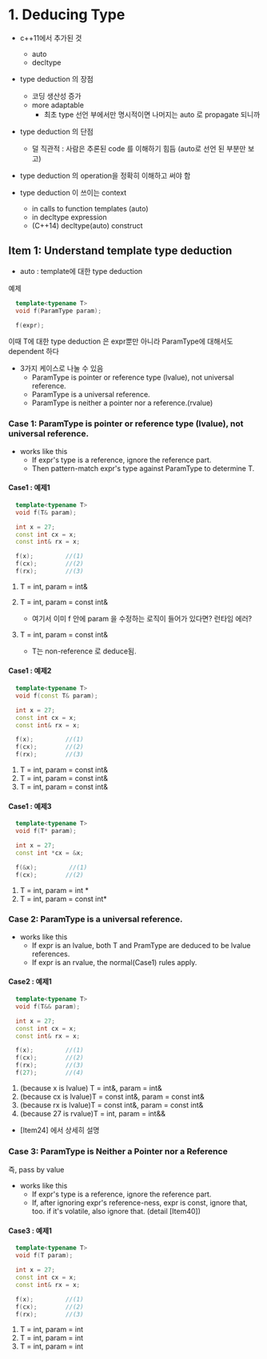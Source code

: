 # 1. Deducing Type

 * c++11에서 추가된 것
    * auto
    * decltype

 * type deduction 의 장점
    * 코딩 생산성 증가
    * more adaptable
        * 최초 type 선언 부에서만 명시적이면 나머지는 auto 로 propagate 되니까

 * type deduction 의 단점
    * 덜 직관적 : 사람은 추론된 code 를 이해하기 힘듬 (auto로 선언 된 부분만 보고)

 * type deduction 의 operation을 정확히 이해하고 써야 함
 * type deduction 이 쓰이는 context
    * in calls to function templates (auto)
    * in decltype expression
    * (C++14) decltype(auto) construct



## Item 1: Understand template type deduction
  * auto : template에 대한 type deduction

예제
```cpp
  template<typename T>
  void f(ParamType param);

  f(expr);
```
이때 T에 대한 type deduction 은 expr뿐만 아니라 ParamType에 대해서도 dependent 하다

 * 3가지 케이스로 나눌 수 있음
    * ParamType is pointer or reference type (lvalue), not universal reference.
    * ParamType is a universal reference.
    * ParamType is neither a pointer nor a reference.(rvalue)


### Case 1: ParamType is pointer or reference type (lvalue), not universal reference.

 * works like this
    * If expr's type is a reference, ignore the reference part.
    * Then pattern-match expr's type against ParamType to determine T.

#### Case1 : 예제1
```cpp
  template<typename T>
  void f(T& param);

  int x = 27;
  const int cx = x;
  const int& rx = x;

  f(x);         //(1)
  f(cx);        //(2)
  f(rx);        //(3)
```

 1. T = int, param = int&
 2. T = int, param = const int&
    * 여기서 이미 f 안에 param 을 수정하는 로직이 들어가 있다면? 런타임 에러?

 3. T = int, param = const int&
    * T는 non-reference 로 deduce됨.

#### Case1 : 예제2
```cpp
  template<typename T>
  void f(const T& param);

  int x = 27;
  const int cx = x;
  const int& rx = x;

  f(x);         //(1)
  f(cx);        //(2)
  f(rx);        //(3)
```

 1. T = int, param = const int&
 2. T = int, param = const int&
 3. T = int, param = const int&


#### Case1 : 예제3
```cpp
  template<typename T>
  void f(T* param);

  int x = 27;
  const int *cx = &x;

  f(&x);         //(1)
  f(cx);        //(2)
```

 1. T = int, param = int *
 2. T = int, param = const int*


### Case 2: ParamType is a universal reference.

 * works like this
    * If expr is an lvalue, both T and PramType are deduced to be lvalue references.
    * If expr is an rvalue, the normal(Case1) rules apply.


#### Case2 : 예제1
```cpp
  template<typename T>
  void f(T&& param);

  int x = 27;
  const int cx = x;
  const int& rx = x;

  f(x);         //(1)
  f(cx);        //(2)
  f(rx);        //(3)
  f(27);        //(4)
```

 1. (because x is lvalue) T = int&, param = int&
 2. (because cx is lvalue)T = const int&, param = const int&
 3. (because rx is lvalue)T = const int&, param = const int&
 4. (because 27 is rvalue)T = int, param = int&&
 * [Item24] 에서 상세히 설명


### Case 3: ParamType is Neither a Pointer nor a Reference
즉, pass by value

 * works like this
    * If expr's type is a reference, ignore the reference part.
    * If, after ignoring expr's reference-ness, expr is const, ignore that, too. if it's volatile, also ignore that. (detail [Item40])

#### Case3 : 예제1
```cpp
  template<typename T>
  void f(T param);

  int x = 27;
  const int cx = x;
  const int& rx = x;

  f(x);         //(1)
  f(cx);        //(2)
  f(rx);        //(3)
```

 1. T = int, param = int
 2. T = int, param = int
 3. T = int, param = int



